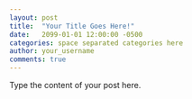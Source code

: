 ```yaml
---
layout: post
title:  "Your Title Goes Here!"
date:   2099-01-01 12:00:00 -0500
categories: space separated categories here
author: your_username
comments: true
---
```


Type the content of your post here.
